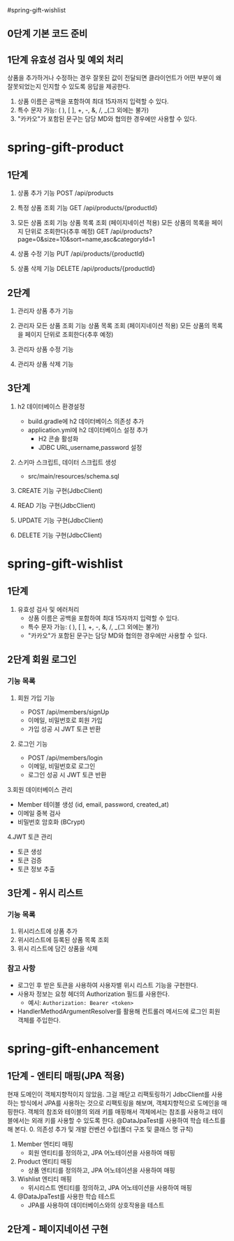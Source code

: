 #spring-gift-wishlist
## 0단계 기본 코드 준비
## 1단계 유효성 검사 및 예외 처리
상품을 추가하거나 수정하는 경우
잘못된 값이 전달되면 클라이언트가 어떤 부분이 왜 잘못되었는지 인지할 수 있도록 응답을 제공한다.

1. 상품 이름은 공백을 포함하여 최대 15자까지 입력할 수 있다.
2. 특수 문자 가능: ( ), [ ], +, -, &, /, _(그 외에는 불가)
3. "카카오"가 포함된 문구는 담당 MD와 협의한 경우에만 사용할 수 있다.

# spring-gift-product
## 1단계

1. 상품 추가 기능
POST /api/products

2. 특정 상품 조회 기능
GET /api/products/{productId}

3. 모든 상품 조회 기능
상품 목록 조회 (페이지네이션 적용)	모든 상품의 목록을 페이지 단위로 조회한다(추후 예정)
GET	/api/products?page=0&size=10&sort=name,asc&categoryId=1	

4. 상품 수정 기능
PUT	/api/products/{productId}

5. 상품 삭제 기능
DELETE /api/products/{productId}

## 2단계

1. 관리자 상품 추가 기능

2. 관리자 모든 상품 조회 기능
상품 목록 조회 (페이지네이션 적용)	모든 상품의 목록을 페이지 단위로 조회한다(추후 예정)

3. 관리자 상품 수정 기능

4. 관리자 상품 삭제 기능

## 3단계

1. h2 데이터베이스 환경설정

    - build.gradle에 h2 데이터베이스 의존성 추가
    - application.yml에 h2 데이터베이스 설정 추가
      - H2 콘솔 활성화
      - JDBC URL,username,password 설정

2. 스키마 스크립트, 데이터 스크립트 생성

    - src/main/resources/schema.sql

3. CREATE 기능 구현(JdbcClient)

4. READ 기능 구현(JdbcClient)

5. UPDATE 기능 구현(JdbcClient)

6. DELETE 기능 구현(JdbcClient)

# spring-gift-wishlist

## 1단계

1. 유효성 검사 및 에러처리
   - 상품 이름은 공백을 포함하여 최대 15자까지 입력할 수 있다.
   - 특수 문자 가능: ( ), [ ], +, -, &, /, _(그 외에는 불가)
   - "카카오"가 포함된 문구는 담당 MD와 협의한 경우에만 사용할 수 있다.


## 2단계 회원 로그인

### 기능 목록
1. 회원 가입 기능
   - POST /api/members/signUp
   - 이메일, 비밀번호로 회원 가입
   - 가입 성공 시 JWT 토큰 반환

2. 로그인 기능
   - POST /api/members/login
   - 이메일, 비밀번호로 로그인
   - 로그인 성공 시 JWT 토큰 반환

3.회원 데이터베이스 관리
   - Member 테이블 생성 (id, email, password, created_at)
   - 이메일 중복 검사
   - 비밀번호 암호화 (BCrypt)

4.JWT 토큰 관리
   - 토큰 생성
   - 토큰 검증
   - 토큰 정보 추출

## 3단계 - 위시 리스트

### 기능 목록
1. 위시리스트에 상품 추가
2. 위시리스트에 등록된 상품 목록 조회
3. 위시 리스트에 담긴 상품을 삭제

### 참고 사항
- 로그인 후 받은 토큰을 사용하여 사용자별 위시 리스트 기능을 구현한다.
- 사용자 정보는 요청 헤더의 Authorization 필드를 사용한다.
   - 예시: `Authorization: Bearer <token>`
- HandlerMethodArgumentResolver를 활용해 컨트롤러 메서드에 로그인 회원 객체를 주입한다.

# spring-gift-enhancement

## 1단계 - 엔티티 매핑(JPA 적용)

현재 도메인이 객체지향적이지 않았음. 그걸 깨닫고 리팩토링하기
JdbcClient를 사용하는 방식에서 JPA를 사용하는 것으로 리팩토링을 해보며, 객체지향적으로 도메인을 매핑한다.
객체의 참조와 테이블의 외래 키를 매핑해서 객체에서는 참조를 사용하고 테이블에서는 외래 키를 사용할 수 있도록 한다.
@DataJpaTest를 사용하여 학습 테스트를 해 본다.
0. 의존성 추가 및 개발 컨벤션 수립(폴더 구조 및 클래스 명 규칙)

1. Member 엔티티 매핑
   - 회원 엔티티를 정의하고, JPA 어노테이션을 사용하여 매핑
2. Product 엔티티 매핑
   - 상품 엔티티를 정의하고, JPA 어노테이션을 사용하여 매핑
3. Wishlist 엔티티 매핑
   - 위시리스트 엔티티를 정의하고, JPA 어노테이션을 사용하여 매핑
4. @DataJpaTest를 사용한 학습 테스트
   - JPA를 사용하여 데이터베이스와의 상호작용을 테스트

## 2단계 - 페이지네이션 구현
